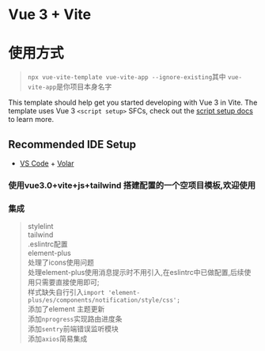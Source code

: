 # Vue 3 + Vite

# 使用方式
>  `npx vue-vite-template vue-vite-app --ignore-existing`其中 `vue-vite-app`是你项目本身名字
> 


This template should help get you started developing with Vue 3 in Vite. The template uses Vue 3 `<script setup>` SFCs, check out the [script setup docs](https://v3.vuejs.org/api/sfc-script-setup.html#sfc-script-setup) to learn more.

## Recommended IDE Setup

- [VS Code](https://code.visualstudio.com/) + [Volar](https://marketplace.visualstudio.com/items?itemName=Vue.volar)

### 使用vue3.0+vite+js+tailwind 搭建配置的一个空项目模板,欢迎使用

### 集成
> stylelint  
> tailwind  
> .eslintrc配置  
> element-plus  
> 处理了icons使用问题  
> 处理element-plus使用消息提示时不用引入,在eslintrc中已做配置,后续使用只需要直接使用即可;  
> 样式缺失自行引入`import 'element-plus/es/components/notification/style/css';`  
> 添加了element 主题更新  
> 添加`nprogress`实现路由进度条  
> 添加`sentry`前端错误监听模块  
> 添加`axios`简易集成  



